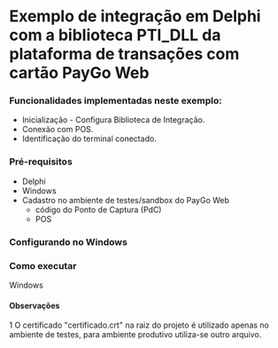 
# Exemplo de integração em Delphi com a biblioteca PTI_DLL da plataforma de transações com cartão PayGo Web

### Funcionalidades implementadas neste exemplo:
 
  - Inicialização - Configura Biblioteca de Integração.
  - Conexão com POS.
  - Identificação do terminal conectado.
  
### Pré-requisitos
  - Delphi 
  - Windows
  - Cadastro no ambiente de testes/sandbox do PayGo Web
    - código do Ponto de Captura (PdC)
    - POS

### Configurando no Windows

### Como executar
Windows


#### Observações

1 O certificado "certificado.crt" na raiz do projeto é utilizado apenas no ambiente de testes, para ambiente produtivo utiliza-se outro arquivo.
